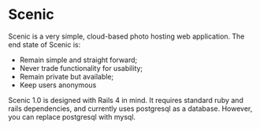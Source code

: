 # Scenic

Scenic is a very simple, cloud-based photo hosting web application. The end state of Scenic is:

* Remain simple and straight forward;
* Never trade functionality for usability;
* Remain private but available;
* Keep users anonymous

Scenic 1.0 is designed with Rails 4 in mind. It requires standard ruby and rails dependencies, and currently uses postgresql as a database. However, you can replace postgresql with mysql.